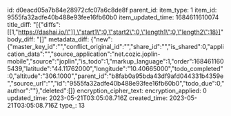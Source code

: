 id: d0eacd05a7b84e28972cfc07a6c8de8f
parent_id: 
item_type: 1
item_id: 9555fa32adfe40b488e93fee16fb60b0
item_updated_time: 1684611610074
title_diff: "[{\"diffs\":[[1,\"https://dashai.io/\"]],\"start1\":0,\"start2\":0,\"length1\":0,\"length2\":18}]"
body_diff: "[]"
metadata_diff: {"new":{"master_key_id":"","conflict_original_id":"","share_id":"","is_shared":0,"application_data":"","source_application":"net.cozic.joplin-mobile","source":"joplin","is_todo":1,"markup_language":1,"order":1684611605439,"latitude":"44.11762000","longitude":"10.40665000","todo_completed":0,"altitude":"306.1000","parent_id":"b8fab0a95bda43df9afd044331b4359e","source_url":"","id":"9555fa32adfe40b488e93fee16fb60b0","todo_due":0,"author":""},"deleted":[]}
encryption_cipher_text: 
encryption_applied: 0
updated_time: 2023-05-21T03:05:08.716Z
created_time: 2023-05-21T03:05:08.716Z
type_: 13